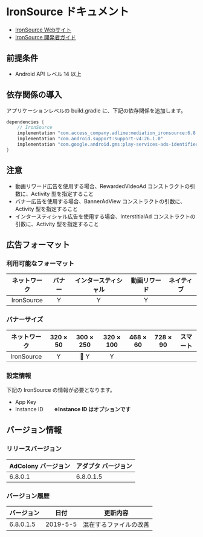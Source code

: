 # IronSource ドキュメント
- [IronSource Webサイト](https://platform.ironsrc.com/partners)
- [IronSource 開発者ガイド](https://developers.ironsrc.com/ironsource-mobile/android/android-sdk/#step-1)

## 前提条件
- Android API レベル 14 以上

## 依存関係の導入
アプリケーションレベルの build.gradle に、下記の依存関係を追加します。

```java
dependencies {
    // IronSource
    implementation "com.access_company.adlime:mediation_ironsource:6.8.0.1.6"
    implementation "com.android.support:support-v4:26.1.0"
    implementation "com.google.android.gms:play-services-ads-identifier:16.0.0"
}
```

## 注意
- 動画リワード広告を使用する場合、RewardedVideoAd コンストラクトの引数に、Activity 型を指定すること
- バナー広告を使用する場合、BannerAdView コンストラクトの引数に、Activity 型を指定すること
- インタースティシャル広告を使用する場合、InterstitialAd コンストラクトの引数に、Activity 型を指定すること

## 広告フォーマット

### 利用可能なフォーマット

|ネットワーク|バナー|インタースティシャル|動画リワード|ネイティブ|
|:------: |:---:|:----------:|:------:|:----:|
| IronSource | Y    |   Y        |  Y     |    |

### バナーサイズ
|ネットワーク     |320 × 50 |300 × 250 |320 × 100 |468 × 60 |728 × 90 |スマート |
|:----------:|:-----:|:------:|:------:|:-----:|:-----:|:----:|
| IronSource | Y     | Y      | Y      |       |       |      |

### 設定情報
下記の IronSource の情報が必要となります。   
- App Key  
- Instance ID&emsp;&emsp;**※Instance ID はオプションです**

## バージョン情報

### リリースバージョン
| AdColony バージョン | アダプタ バージョン|
|:-----------------|:--------------|
|     6.8.0.1       |  6.8.0.1.5      |

### バージョン履歴
| バージョン  | 日付        | 更新内容            |
|-----------------|--------------------|---------------------|
|   6.8.0.1.5     |  2019-5-5      |混在するファイルの改善  | 
